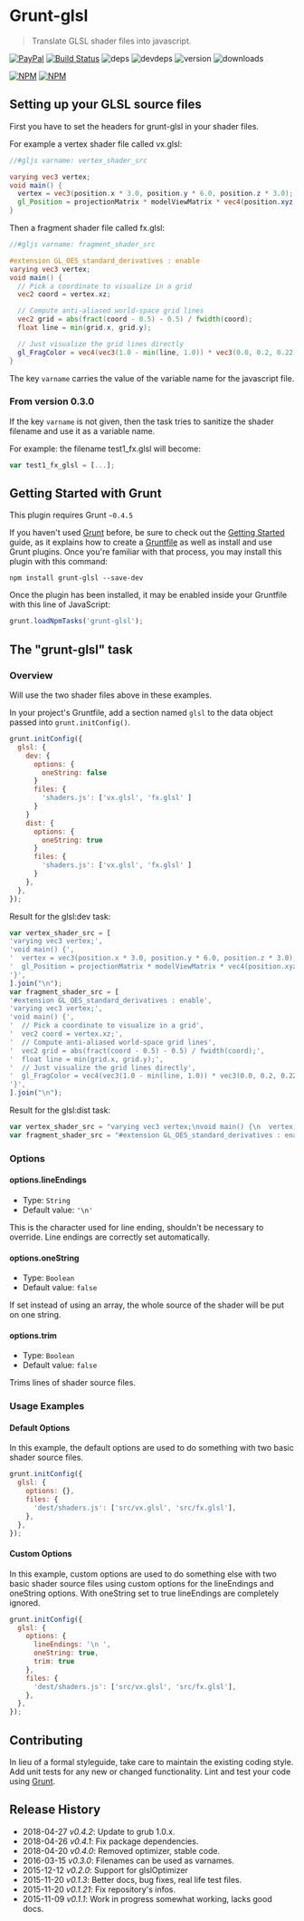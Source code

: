# Grunt-glsl
> Translate GLSL shader files into javascript.

[![PayPal](https://img.shields.io/badge/%24-paypal-f39c12.svg)][paypal-donations] [![Build Status](https://travis-ci.org/marcopompili/grunt-glsl.svg?branch=master)](https://travis-ci.org/marcopompili/grunt-glsl) ![deps](https://david-dm.org/marcopompili/grunt-glsl.svg) ![devdeps](https://david-dm.org/marcopompili/grunt-glsl/dev-status.svg) ![version](https://img.shields.io/npm/v/grunt-glsl.svg) ![downloads](https://img.shields.io/npm/dt/grunt-glsl.svg)

[![NPM](https://nodei.co/npm/grunt-glsl.png?downloads=true&downloadRank=true&stars=true)](https://nodei.co/npm/grunt-glsl/) [![NPM](https://nodei.co/npm-dl/grunt-glsl.png?months=3&height=3)](https://nodei.co/npm/grunt-glsl/)

## Setting up your GLSL source files
First you have to set the headers for grunt-glsl in your shader files.

For example a vertex shader file called vx.glsl:
```glsl
//#gljs varname: vertex_shader_src

varying vec3 vertex;
void main() {
  vertex = vec3(position.x * 3.0, position.y * 6.0, position.z * 3.0);
  gl_Position = projectionMatrix * modelViewMatrix * vec4(position.xyz, 1.0);
}
```

Then a fragment shader file called fx.glsl:
```glsl
//#gljs varname: fragment_shader_src

#extension GL_OES_standard_derivatives : enable
varying vec3 vertex;
void main() {
  // Pick a coordinate to visualize in a grid
  vec2 coord = vertex.xz;

  // Compute anti-aliased world-space grid lines
  vec2 grid = abs(fract(coord - 0.5) - 0.5) / fwidth(coord);
  float line = min(grid.x, grid.y);

  // Just visualize the grid lines directly
  gl_FragColor = vec4(vec3(1.0 - min(line, 1.0)) * vec3(0.0, 0.2, 0.22), 1.0);
}
```

The key `varname` carries the value of the variable name for the
javascript file.

### From version 0.3.0
If the key `varname` is not given, then the task tries to
sanitize the shader filename and use it as a variable name.

For example: the filename test1_fx.glsl will become:
```js
var test1_fx_glsl = [...];
```

## Getting Started with Grunt
This plugin requires Grunt `~0.4.5`

If you haven't used [Grunt](http://gruntjs.com/) before, be sure to check out
the [Getting Started](http://gruntjs.com/getting-started) guide, as it explains
how to create a [Gruntfile](http://gruntjs.com/sample-gruntfile) as well as
install and use Grunt plugins. Once you're familiar with that process, you may
install this plugin with this command:
```shell
npm install grunt-glsl --save-dev
```

Once the plugin has been installed, it may be enabled inside your Gruntfile with
this line of JavaScript:
```js
grunt.loadNpmTasks('grunt-glsl');
```

## The "grunt-glsl" task

### Overview
Will use the two shader files above in these examples.

In your project's Gruntfile, add a section named `glsl` to the data
object passed into `grunt.initConfig()`.
```js
grunt.initConfig({
  glsl: {
    dev: {
      options: {
        oneString: false
      }
      files: {
        'shaders.js': ['vx.glsl', 'fx.glsl' ]
      }
    }
    dist: {
      options: {
        oneString: true
      }
      files: {
        'shaders.js': ['vx.glsl', 'fx.glsl' ]
      }
    },
  },
});
```

Result for the glsl:dev task:
```javascript
var vertex_shader_src = [
'varying vec3 vertex;',
'void main() {',
'  vertex = vec3(position.x * 3.0, position.y * 6.0, position.z * 3.0);',
'  gl_Position = projectionMatrix * modelViewMatrix * vec4(position.xyz, 1.0);',
'}',
].join("\n");
var fragment_shader_src = [
'#extension GL_OES_standard_derivatives : enable',
'varying vec3 vertex;',
'void main() {',
'  // Pick a coordinate to visualize in a grid',
'  vec2 coord = vertex.xz;',
'  // Compute anti-aliased world-space grid lines',
'  vec2 grid = abs(fract(coord - 0.5) - 0.5) / fwidth(coord);',
'  float line = min(grid.x, grid.y);',
'  // Just visualize the grid lines directly',
'  gl_FragColor = vec4(vec3(1.0 - min(line, 1.0)) * vec3(0.0, 0.2, 0.22), 1.0);',
'}',
].join("\n");
```

Result for the glsl:dist task:
```javascript
var vertex_shader_src = "varying vec3 vertex;\nvoid main() {\n  vertex = vec3(position.x * 3.0, position.y * 6.0, position.z * 3.0);\n  gl_Position = projectionMatrix * modelViewMatrix * vec4(position.xyz, 1.0);\n}\n";
var fragment_shader_src = "#extension GL_OES_standard_derivatives : enable\nvarying vec3 vertex;\nvoid main() {\n  // Pick a coordinate to visualize in a grid\n  vec2 coord = vertex.xz;\n  // Compute anti-aliased world-space grid lines\n  vec2 grid = abs(fract(coord - 0.5) - 0.5) / fwidth(coord);\n  float line = min(grid.x, grid.y);\n  // Just visualize the grid lines directly\n  gl_FragColor = vec4(vec3(1.0 - min(line, 1.0)) * vec3(0.0, 0.2, 0.22), 1.0);\n}\n";
```

### Options

#### options.lineEndings
- Type: `String`
- Default value: `'\n'`

This is the character used for line ending, shouldn't be necessary to override.
Line endings are correctly set automatically.

#### options.oneString
- Type: `Boolean`
- Default value: `false`

If set instead of using an array, the whole source of the shader will be put
on one string.

#### options.trim
- Type: `Boolean`
- Default value: `false`

Trims lines of shader source files.

### Usage Examples

#### Default Options
In this example, the default options are used to do something with two basic
shader source files.

```js
grunt.initConfig({
  glsl: {
    options: {},
    files: {
      'dest/shaders.js': ['src/vx.glsl', 'src/fx.glsl'],
    },
  },
});
```

#### Custom Options
In this example, custom options are used to do something else with two basic
shader source files using custom options for the lineEndings and oneString
options. With oneString set to true lineEndings are completely ignored.

```js
grunt.initConfig({
  glsl: {
    options: {
      lineEndings: '\n ',
      oneString: true,
      trim: true
    },
    files: {
      'dest/shaders.js': ['src/vx.glsl', 'src/fx.glsl'],
    },
  },
});
```

## Contributing
In lieu of a formal styleguide, take care to maintain the existing coding style.
Add unit tests for any new or changed functionality. Lint and test your code
using [Grunt](http://gruntjs.com/).

## Release History
* 2018-04-27 *v0.4.2*: Update to grub 1.0.x.
* 2018-04-26 *v0.4.1*: Fix package dependencies.
* 2018-04-20 *v0.4.0*: Removed optimizer, stable code.
* 2016-03-15 *v0.3.0*: Filenames can be used as varnames.  
* 2015-12-12 *v0.2.0*: Support for glslOptimizer
* 2015-11-20 *v0.1.3*: Better docs, bug fixes, real life test files.
* 2015-11-20 *v0.1.21*: Fix repository's infos.
* 2015-11-09 *v0.1.1*: Work in progress somewhat working, lacks good docs.

[paypal-donations]:https://www.paypal.com/cgi-bin/webscr?cmd=_s-xclick&hosted_button_id=ZCEWXHNPK8JXN
[deps]:https://david-dm.org/marcopompili/grunt-glsl
[devdeps]:https://david-dm.org/marcopompili/grunt-glsl?type=dev
[peerdeps]:https://david-dm.org/marcopompili/grunt-glsl?type=peer
